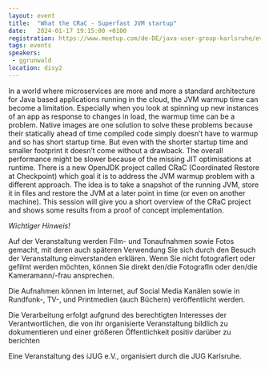 ```yaml
---
layout: event
title:  "What the CRaC - Superfast JVM startup"
date:   2024-01-17 19:15:00 +0100
registration: https://www.meetup.com/de-DE/java-user-group-karlsruhe/events/298050613/
tags: events
speakers:
 - ggrunwald
location: disy2
---
```


In a world where microservices are more and more a standard architecture for Java based applications running in the cloud, the JVM warmup time can become a limitation. Especially when you look at spinning up new instances of an app as response to changes in load, the warmup time can be a problem. Native images are one solution to solve these problems because their statically ahead of time compiled code simply doesn’t have to warmup and so has short startup time. But even with the shorter startup time and smaller footprint it doesn’t come without a drawback. The overall performance might be slower because of the missing JIT optimisations at runtime. There is a new OpenJDK project called CRaC (Coordinated Restore at Checkpoint) which goal it is to address the JVM warmup problem with a different approach. The idea is to take a snapshot of the running JVM, store it in files and restore the JVM at a later point in time (or even on another machine). This session will give you a short overview of the CRaC project and shows some results from a proof of concept implementation.

*Wichtiger Hinweis!*

Auf der Veranstaltung werden Film- und Tonaufnahmen sowie Fotos gemacht, mit deren auch späteren Verwendung Sie sich durch den Besuch der Veranstaltung einverstanden erklären. Wenn Sie nicht fotografiert oder gefilmt werden möchten, können Sie direkt den/die FotografIn oder den/die Kameramann/-frau ansprechen.

Die Aufnahmen können im Internet, auf Social Media Kanälen sowie in Rundfunk-, TV-, und Printmedien (auch Büchern) veröffentlicht werden.

Die Verarbeitung erfolgt aufgrund des berechtigten Interesses der Verantwortlichen, die von ihr organisierte Veranstaltung bildlich zu dokumentieren und einer größeren Öffentlichkeit positiv darüber zu berichten

Eine Veranstaltung des iJUG e.V., organisiert durch die JUG Karlsruhe.
